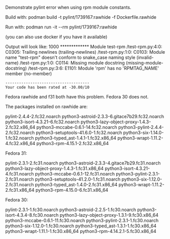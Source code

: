 Demonstrate pylint error when using rpm module constants.

Build with:
    podman build -t pylint/1739167:rawhide -f Dockerfile.rawhide

Run with:
    podman run -it --rm pylint/1739167:rawhide

(you can also use docker if you have it available)

Output will look like:
    1000
    ************* Module test-rpm
    /test-rpm.py:4:0: C0305: Trailing newlines (trailing-newlines)
    /test-rpm.py:1:0: C0103: Module name "test-rpm" doesn't conform to snake_case naming style (invalid-name)
    /test-rpm.py:1:0: C0114: Missing module docstring (missing-module-docstring)
    /test-rpm.py:3:6: E1101: Module 'rpm' has no 'RPMTAG_NAME' member (no-member)

    -------------------------------------
    Your code has been rated at -30.00/10

Fedora rawhide and f31 both have this problem. Fedora 30 does not.

The packages installed on rawhide are:

  pylint-2.4.4-2.fc32.noarch
  python3-astroid-2.3.3-6.gitace7b29.fc32.noarch
  python3-isort-4.3.21-6.fc32.noarch
  python3-lazy-object-proxy-1.4.3-2.fc32.x86_64
  python3-mccabe-0.6.1-14.fc32.noarch
  python3-pylint-2.4.4-2.fc32.noarch
  python3-setuptools-41.6.0-1.fc32.noarch
  python3-six-1.14.0-1.fc32.noarch
  python3-typed_ast-1.4.1-1.fc32.x86_64
  python3-wrapt-1.11.2-4.fc32.x86_64
  python3-rpm-4.15.1-2.fc32.x86_64

Fedora 31:

  pylint-2.3.1-2.fc31.noarch
  python3-astroid-2.3.3-4.gitace7b29.fc31.noarch
  python3-lazy-object-proxy-1.4.3-1.fc31.x86_64
  python3-isort-4.3.21-4.fc31.noarch
  python3-mccabe-0.6.1-12.fc31.noarch
  python3-pylint-2.3.1-2.fc31.noarch
  python3-setuptools-41.2.0-1.fc31.noarch
  python3-six-1.12.0-2.fc31.noarch
  python3-typed_ast-1.4.0-2.fc31.x86_64
  python3-wrapt-1.11.2-2.fc31.x86_64
  python3-rpm-4.15.0-6.fc31.x86_64

Fedora 30:

  pylint-2.3.1-1.fc30.noarch
  python3-astroid-2.2.5-1.fc30.noarch
  python3-isort-4.3.4-8.fc30.noarch
  python3-lazy-object-proxy-1.3.1-9.fc30.x86_64
  python3-mccabe-0.6.1-11.fc30.noarch
  python3-pylint-2.3.1-1.fc30.noarch
  python3-six-1.12.0-1.fc30.noarch
  python3-typed_ast-1.3.1-1.fc30.x86_64
  python3-wrapt-1.11.1-1.fc30.x86_64
  python3-rpm-4.14.2.1-5.fc30.x86_64

